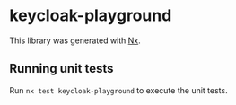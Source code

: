 # keycloak-playground

This library was generated with [Nx](https://nx.dev).

## Running unit tests

Run `nx test keycloak-playground` to execute the unit tests.
